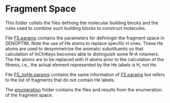 # Fragment Space
This folder collets the files defining the molecular building blocks and the rules used to combine such building blocks to construct molecules.

File [FS.params](FS.params) contains the parameters for definingin the fragment space in DENOPTIM. Note the use of He atoms to replace specific H ones. These He atoms are used to desymmetrize the aromatic substituents so that calculation of InChiKeys becomes able to distinguish some N–A rotamers. The He atoms are to be replaced with H atoms prior to the calculation of the fitness, i.e., the actual element represented by the He labels is H, not He.

File [FS_noHe.params](FS_noHe.params) contains the same information of [FS.params](FS.params) but refers to the list of fragments that do not contain He labels.

The [enumeration](enumeration) folder contains the files and results from the enumeration of the fragment space.
